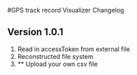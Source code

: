 #GPS track record Visualizer Changelog

## Version 1.0.1
1. Read in accessToken from external file
2. Reconstructed file system
3. ** Upload your own csv file